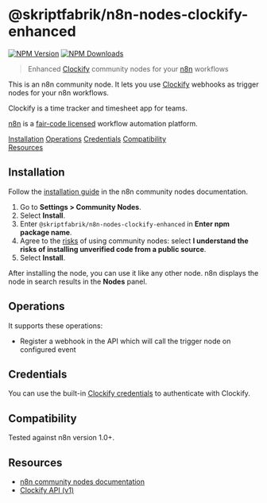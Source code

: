 # @skriptfabrik/n8n-nodes-clockify-enhanced

[![NPM Version](https://img.shields.io/npm/v/@skriptfabrik/n8n-nodes-clockify-enhanced)](https://www.npmjs.com/package/@skriptfabrik/n8n-nodes-clockify-enhanced)
[![NPM Downloads](https://img.shields.io/npm/dt/@skriptfabrik/n8n-nodes-clockify-enhanced)](https://www.npmjs.com/package/@skriptfabrik/n8n-nodes-clockify-enhanced)

> Enhanced [Clockify](https://clockify.me/) community nodes for your [n8n](https://n8n.io/) workflows

This is an n8n community node. It lets you use [Clockify](https://clockify.me/) webhooks as trigger nodes for your n8n workflows.

Clockify is a time tracker and timesheet app for teams.

[n8n](https://n8n.io/) is a [fair-code licensed](https://docs.n8n.io/reference/license/) workflow automation platform.

[Installation](#installation)
[Operations](#operations)
[Credentials](#credentials)
[Compatibility](#compatibility)  
[Resources](#resources)

## Installation

Follow the [installation guide](https://docs.n8n.io/integrations/community-nodes/installation/) in the n8n community
nodes documentation.

1. Go to **Settings > Community Nodes**.
2. Select **Install**.
3. Enter `@skriptfabrik/n8n-nodes-clockify-enhanced` in **Enter npm package name**.
4. Agree to the [risks](https://docs.n8n.io/integrations/community-nodes/risks/) of using community nodes: select
   **I understand the risks of installing unverified code from a public source**.
5. Select **Install**.

After installing the node, you can use it like any other node. n8n displays the node in search results in the **Nodes** panel.

## Operations

It supports these operations:

- Register a webhook in the API which will call the trigger node on configured event

## Credentials

You can use the built-in [Clockify credentials](https://docs.n8n.io/integrations/builtin/credentials/clockify/) to
authenticate with Clockify.

## Compatibility

Tested against n8n version 1.0+.

## Resources

- [n8n community nodes documentation](https://docs.n8n.io/integrations/community-nodes/)
- [Clockify API (v1)](https://docs.clockify.me/)
